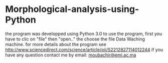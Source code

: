 # Morphological-analysis-using-Python
the program was developped using Python 3.0 
to use the program, first you have to clic on "file" then "open.." the choose the file Data Waching machine. 
for more details about the program see http://www.sciencedirect.com/science/article/pii/S2212827114012244
if you have any question contact me by email: moubachir@emi.ac.ma
